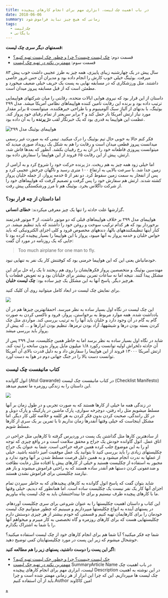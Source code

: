 ```yaml
---
title: در باب اهمیت چک لیست، ابزاری مهم برای انجام کارهای پیچیده
date: 2018-06-06
summary: زمانی که هیچ چیز نباید فراموش شود
tags:
  - چک_لیست
  - بایگانی
---
```

**قسمتهای دیگر سری چک لیست:**

- قسمت دوم: [چک لیست چیست؟ چرا و چطور چک لیست تهیه کنیم؟](https://kakavand.me/checklist/)
- قسمت سوم: [مهمترین نکته در تهیه چک لیست](https://kakavand.me/hero-in-the-age-of-checklists/)

۸۳ سال پیش در یک چهارشنبه زیبای پاییزی، همه چیز به طرز عجیبی داشت خوب پیش میرفت. بوئینگ خیلی خوب کارش را انجام داده بود و مدیران آن حس غرور خاصی داشتند. مثل ورزشکاری که در مسابقه نهایی به پست یک حریف خیلی ضعیف میخورد و مطمئن است که از قبل مسابقه پیروز میدان است.

داستان از این قرار بود که نیروی هوایی ایالات متحده، رقابتی را میان شرکتهای هواپیمایی ترتیب داده بود و برنده این رقابت تامین کننده هواپیماهای نظامی آمریکا میشد. مدل ۲۹۹ بوئینگ، با بدنهای از آلیاژ سبک آلومینیوم و با طراحی خیرهکننده، میتوانست ۵ برابر مقدار مورد نیاز ارتش آمریکا بار حمل کند و ۲ برابر سریعتر از تمام رقبای خود پرواز کند. عظمت این هواپیما به قدری بود که یک خبرنگار لقب **دژ پرنده** را به آن داده بود.

![هواپیمای بوئینگ مدل ۲۹۹](https://kakavand.me/wp-content/uploads/2018/06/boeing-299-449x298.jpg)

فکر کنم حالا به خوبی حال تیم بوئینگ را درک میکنید. تیمی که به صورت غیر رسمی میدانست پیروز قطعی میدان است و رقابت را هم به شکل یک رویداد صوری میدید که میتوانست پیروزی قاطعانه خود را در آن به رخ رقیبان بکشد. آنطور که بعدها فاش شد، ارتش، پیش از این رقابت ۶۵ فروند از این هواپیما را سفارش داده بود.

اما خیلی زود همه چیز به هم ریخت. دژ پرنده حرکت خود را شروع کرد و به آرامی از زمین جدا شد. با سرعت بالایی به ارتفاع ۱۰۰ متری رسید و ناگهان چرخش عجیبی کرد و پس از انفجار به سمت زمین سقوط کرد. دو نفر از ۵ خدمه پرواز، از جمله خلبان پرواز کشته شدند. ارتش هم سفارش خود را پس گرفت و تصمیم گرفت که هواپیماهای خود را از شرکت داگلاس بخرد. بوئینگ هم تا مرز ورشکستگی پیش رفت.

### اما داستان از چه قرار بود؟

گزارشها علت حادثه را تنها یک چیز معرفی میکردند: **خطای انسانی.**

هواپیمای مدل ۲۹۹ بر خلاف هواپیماهای قبلی که دو موتور داشت، از ۴ موتور قدرتمند برخوردار بود که هر کدام ترکیب سوخت و روغن خود را داشتند که باید تنظیم میشد. در کنار اینها تنظیمکنندههای بالها، دندههای مخصوص فرود و کلی اجزای الکترونیکی که باید حواس خلبان و خدمه پرواز به آنها میبود، پرواز با این هواپیما را بسیار پیچیده کرده بود تا جایی که یک روزنامه در مورد آن گفت:

> Too much airplane for one man to fly.

خودمانیاش یعنی این که این هواپیما خرمنی بود که کوفتنش کار یک نفر به تنهایی نبود.

مهندسین بوئینگ و متخصصین پرواز فکرهایشان را روی هم ریختند تا یک راه حل برای این مشکل پیدا کنند. نتیجه اما نه ساعات تمرین بیشتر برای خلبانان بود و نه تعویض قطعات یا هرچیز دیگر. پاسخ آنها به این مشکل یک چیز ساده بود: **چک لیست خلبان**.

برای نمایش چک لیست در ابعاد کامل میتوانید روی آن کلیک کنید.

[![](https://kakavand.me/wp-content/uploads/2018/06/b17-449x304.png)](https://kakavand.me/wp-content/uploads/2018/06/b17.png)

این چک لیست در نگاه اول بسیار ساده به نظر میرسد. احمقانهترین چیزها هم در آن یادداشت شده. همه موارد مربوط به برخواستن، پرواز، فرود و تاکسی کردن به صورت گام به گام در آن وجود دارد و خلبان باید آنها را به ترتیب بررسی کند. مواردی مثل چک کردن بسته بودن درها و شیشهها، آزاد بودن ترمزها، تنظیم بودن ابزارها و … که پیش از پرواز باید بررسی میشد.

شاید در نگاه اول بسیار ساده به نظر برسد اما به خاطر همین چکلیست، مدل ۲۹۹ پس از آن حادثه دلخراش اولیه توانست رکورد ۱/۸ میلیون مایل پرواز بدون سانحه را ثبت کند. ارتش آمریکا ۱۳۰۰۰ فروند از این هواپیما را سفارش داد و به دلیل قدرت بالای آن آمریکا توانست دست بالا را در جنگ جهانی دوم در هوا به دست آورد.

### کتاب مانیفست چک لیست

اتول گاوانده (Atul Gawande) در کتاب مانیفست چک لیست (Checklist Manifesto) این داستان را به زندگی روزمره ما تعمیم میدهد.

![](https://kakavand.me/wp-content/uploads/2018/06/292478-2013-05-general-profile-headshot-aubrey-calo-449x304.jpg)

در زندگی همه ما خیلی از کارها هستند که به صورت تجربی و در طول زمان بر آنها مسلط میشویم مثل راه رفتن، دوچرخه سواری، پارک ماشین در پارکینگ و پارک دوبل و در کل رانندگی، صحبت کردن بدون فکر کردن به هر کلمه و خلاصه کلی کار دیگر. اما مشکل اینجاست که خیلی وقتها آنقدرها زمان نداریم تا با تمرین بر یک سری از کارها مسلط شویم.

از سادهترین کارها مثل گذاشتن یک پست در وردپرس گرفته تا کارهایی مثل جراحی در اتاق عمل. اتول گاوانده خودش یک جراح و محقق سلامت است و در واقع چیزی که توجه او را به این موضوع جلب کرده همین حرفه جراحی است. شما به عنوان یک جراح چکلیستهای زیادی را باید بررسی کنید تا بتوانید یک عمل موفقیت آمیز داشته باشید. خیلی از عملها به ندرت انجام میشود و به همین دلیل فرصت مسلط شدن بر آنها وجود ندارد و مجبور به استفاده از چکلیست هستید و خیلی از کارهای پیش پا افتاده مثل رعایت نظافت و ضدعفونی کردن دستها هم آنقدر ساده هستند که به راحتی فراموش میشوند و باز هم نیازمند چکلیستی برای فراموش نشدن هستند.

شاید بتوان گفت که پاسخ اتول گاوانده به کارهای پیچیدهای که به خاطر سپردن تمام اجزای آنها کار یک نفر نیست یک چکلیست ساده است. اما همانطور که دیدیم، خیلی وقتها ما با کارهای پیچیده طرف نیستیم و برای جا نینداختنشان باید به چک لیست پناه بیاوریم.

این کتاب و داستان اهمیت چکلیستها را به عنوان شروعی برای سری چکلیست آوردهام. در پستهای آینده به انواع چکلیستها میپردازیم و میبینیم که چطور میتوانیم چک لیست خودمان را برای کارهایمان تهیه کنیم و قسمتی که خودم بیشتر از هر چیزی دوستش دارم چکلیستهایی هست که برای کارهای روزمره و گاه تخصصی به کار میبرم و میخواهم آنها را با شما به اشتراک بگذارم.

شما چه فکر میکنید؟ آیا شما هم برای انجام کارهای خود از چک لیست استفاده میکنید؟ خوشحال میشوم که زیر این پست در مورد چکلیستهایتان کمی توضیح دهید.

**اگر این پست را دوست داشتید، پستهای زیر را هم مطالعه کنید:**

- [چک لیست چیست؟ چرا و چطور چک لیست تهیه کنیم؟](https://kakavand.me/checklist/)
- [مهمترین نکته در تهیه چک لیست](https://kakavand.me/hero-in-the-age-of-checklists/)
SummaryArticle Name در باب اهمیت چک لیست، ابزاری مهم برای انجام کارهای پیچیده Description در این نوشته به اهمیت چک لیست ها میپردازیم. این که چرا این ابزار از هر زمانی مهمتر شده است و چرا باید از آن استفاده کنیم.Author امین کاکاوند

[ه](https://kakavand.me/%d9%87%d9%86%d9%88%d8%b2-%d9%87%d9%85-%d8%b2%d9%86%d8%af%d9%87%e2%80%8c%d8%a7%d9%85/ "هنوز هم زنده‌ام")